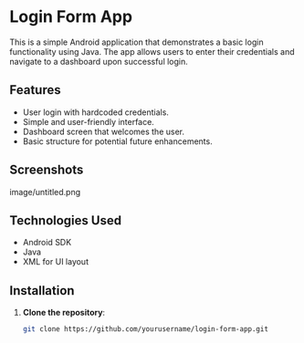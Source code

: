 # Login Form App

This is a simple Android application that demonstrates a basic login functionality using Java. The app allows users to enter their credentials and navigate to a dashboard upon successful login.

## Features

- User login with hardcoded credentials.
- Simple and user-friendly interface.
- Dashboard screen that welcomes the user.
- Basic structure for potential future enhancements.

## Screenshots

image/untitled.png

## Technologies Used

- Android SDK
- Java
- XML for UI layout

## Installation

1. **Clone the repository**:

   ```bash
   git clone https://github.com/yourusername/login-form-app.git
